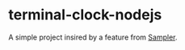 # terminal-clock-nodejs

A simple project insired by a feature from [Sampler](https://github.com/sqshq/sampler).